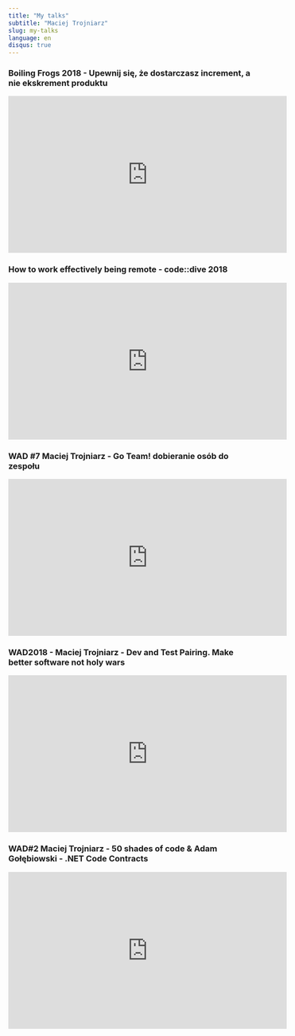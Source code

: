 ```yaml
---
title: "My talks"
subtitle: "Maciej Trojniarz"
slug: my-talks
language: en
disqus: true
---
```

### Boiling Frogs 2018 - Upewnij się, że dostarczasz increment, a nie ekskrement produktu

<iframe width="560" height="315"src="https://www.youtube.com/embed/1ptnNZfbNyc" frameborder="0" allow="accelerometer; autoplay; encrypted-media gyroscope; picture-in-picture" allowfullscreen></iframe>

### How to work effectively being remote - code::dive 2018

<iframe width="560" height="315"src="https://www.youtube.com/embed/rTTFbCv8X4E" frameborder="0" allow="accelerometer; autoplay; encrypted-media gyroscope; picture-in-picture" allowfullscreen></iframe>

### WAD #7 Maciej Trojniarz - Go Team! dobieranie osób do zespołu

<iframe width="560" height="315"src="https://www.youtube.com/embed/_wZS4dEHtwc" frameborder="0" allow="accelerometer; autoplay; encrypted-media gyroscope; picture-in-picture" allowfullscreen></iframe>

### WAD2018 - Maciej Trojniarz - Dev and Test Pairing. Make better software not holy wars

<iframe width="560" height="315"src="https://www.youtube.com/embed/7Qu-CzLvwew" frameborder="0" allow="accelerometer; autoplay; encrypted-media gyroscope; picture-in-picture" allowfullscreen></iframe>

### WAD#2 Maciej Trojniarz - 50 shades of code & Adam Gołębiowski - .NET Code Contracts

<iframe width="560" height="315"src="https://www.youtube.com/embed/uy1jFbBOknM" frameborder="0" allow="accelerometer; autoplay; encrypted-media gyroscope; picture-in-picture" allowfullscreen></iframe>
